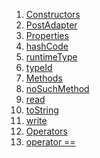 1.  [Constructors](models_post_post_model/PostAdapter-class.html#constructors)
2.  [PostAdapter](models_post_post_model/PostAdapter/PostAdapter.html)
3.  [Properties](models_post_post_model/PostAdapter-class.html#instance-properties)
4.  [hashCode](models_post_post_model/PostAdapter/hashCode.html)
5.  [runtimeType](https://api.flutter.dev/flutter/dart-core/Object/runtimeType.html)
6.  [typeId](models_post_post_model/PostAdapter/typeId.html)
7.  [Methods](models_post_post_model/PostAdapter-class.html#instance-methods)
8.  [noSuchMethod](https://api.flutter.dev/flutter/dart-core/Object/noSuchMethod.html)
9.  [read](models_post_post_model/PostAdapter/read.html)
10. [toString](https://api.flutter.dev/flutter/dart-core/Object/toString.html)
11. [write](models_post_post_model/PostAdapter/write.html)
12. [Operators](models_post_post_model/PostAdapter-class.html#operators)
13. [operator
    ==](models_post_post_model/PostAdapter/operator_equals.html)
